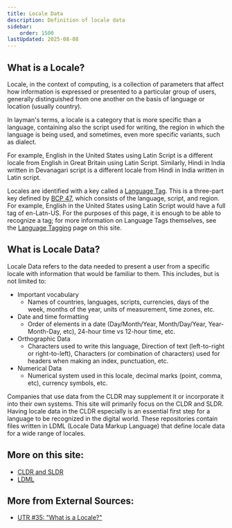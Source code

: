 ```yaml
---
title: Locale Data
description: Definition of locale data
sidebar:
    order: 1500
lastUpdated: 2025-08-08
---
```


## What is a Locale?

Locale, in the context of computing, is a collection of parameters that affect how information is expressed or presented to a particular group of users, generally distinguished from one another on the basis of language or location (usually country). 

In layman's terms, a locale is a category that is more specific than a language, containing also the script used for writing, the region in which the language is being used, and sometimes, even more specific variants, such as dialect. 

For example, English in the United States using Latin Script is a different locale from English in Great Britain using Latin Script. Similarly, Hindi in India written in Devanagari script is a different locale from Hindi in India written in Latin script. 

Locales are identified with a key called a [Language Tag][langtag]. This is a three-part key defined by [BCP 47][bcp47], which consists of the language, script, and region. For example, English in the United States using Latin Script would have a full tag of en-Latn-US. For the purposes of this page, it is enough to be able to recognize a tag; for more information on Language Tags themselves, see the [Language Tagging][langtag] page on this site.

## What is Locale Data?

Locale Data refers to the data needed to present a user from a specific locale with information that would be familiar to them. This includes, but is not limited to:
- Important vocabulary 
  - Names of countries, languages, scripts, currencies, days of the week, months of the year, units of measurement, time zones, etc.
- Date and time formatting 
  - Order of elements in a date (Day/Month/Year, Month/Day/Year, Year-Month-Day, etc), 24-hour time vs 12-hour time, etc. 
- Orthographic Data
  - Characters used to write this language, Direction of text (left-to-right or right-to-left), Characters (or combination of characters) used for headers when making an index, punctuation, etc.
- Numerical Data
  - Numerical system used in this locale, decimal marks (point, comma, etc), currency symbols, etc. 

Companies that use data from the CLDR may supplement it or incorporate it into their own systems. This site will primarily focus on the CLDR and SLDR. Having locale data in the CLDR especially is an essential first step for a language to be recognized in the digital world. These repositories contain files written in LDML (Locale Data Markup Language) that define locale data for a wide range of locales. 

## More on this site: 

- [CLDR and SLDR][cldr-and-sldr]
- [LDML][ldml]

## More from External Sources:

- [UTR #35: "What is a Locale?"][unicodelocaledef]

[bcp47]: https://www.rfc-editor.org/rfc/bcp/bcp47.txt
[cldr-and-sldr]: /topics/writingsystems/cldr-and-sldr
[langtag]: /topics/writingsystems/language-tagging
[ldml]: /topics/writingsystems/ldml
[unicodelocaledef]: https://unicode.org/reports/tr35/#Locale
